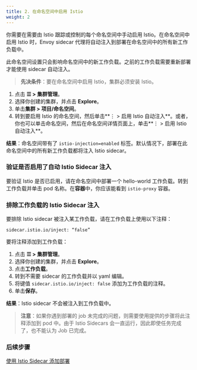 ```yaml
---
title: 2. 在命名空间中启用 Istio
weight: 2
---
```


你需要在需要由 Istio 跟踪或控制的每个命名空间中手动启用 Istio。在命名空间中启用 Istio 时，Envoy sidecar 代理将自动注入到部署在命名空间中的所有新工作负载中。

此命名空间设置只会影响命名空间中的新工作负载。之前的工作负载需要重新部署才能使用 sidecar 自动注入。

> **先决条件**：要在命名空间中启用 Istio，集群必须安装 Istio。

1. 点击 **☰ > 集群管理**。
1. 选择你创建的集群，并点击 **Explore**。
1. 单击**集群 > 项目/命名空间**。
1. 转到要启用 Istio 的命名空间，然后单击**⋮ > 启用 Istio 自动注入**。或者，你也可以单击命名空间，然后在命名空间详情页面上，单击**⋮ > 启用 Istio 自动注入**。

**结果**：命名空间带有了 `istio-injection=enabled` 标签。默认情况下，部署在此命名空间中的所有新工作负载都将注入 Istio sidecar。

### 验证是否启用了自动 Istio Sidecar 注入

要验证 Istio 是否已启用，请在命名空间中部署一个 hello-world 工作负载。转到工作负载并单击 pod 名称。在**容器**中，你应该能看到 `istio-proxy` 容器。

### 排除工作负载的 Istio Sidecar 注入

要排除 Istio sidecar 被注入某工作负载，请在工作负载上使用以下注释：

```
sidecar.istio.io/inject: “false”
```

要将注释添加到工作负载：

1. 点击 **☰ > 集群管理**。
1. 选择你创建的集群，并点击 **Explore**。
1. 点击**工作负载**。
1. 转到不需要 sidecar 的工作负载并以 yaml 编辑。
1. 将键值 `sidecar.istio.io/inject: false` 添加为工作负载的注释。
1. 单击**保存**。

**结果**：Istio sidecar 不会被注入到工作负载中。

> **注意**：如果你遇到部署的 job 未完成的问题，则需要使用提供的步骤将此注释添加到 pod 中。由于 Istio Sidecars 会一直运行，因此即使任务完成了，也不能认为 Job 已完成。


### 后续步骤
[使用 Istio Sidecar 添加部署]({{<baseurl>}}/rancher/v2.6/en/istio/setup/deploy-workloads)

